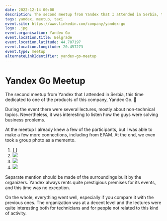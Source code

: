 ```yaml
---
date: 2022-12-14 00:00
description: The second meetup from Yandex that I attended in Serbia, this time dedicated to one of the products of this company, Yandex Go. 🚕
tags: yandex, meetup, taxi
event.site: https://www.linkedin.com/company/yandex-go
logo: .jpg
event.organisation: Yandex Go
event.location.title: Belgrade
event.location.latitude: 44.787197
event.location.longitude: 20.457273
event.type: meetup
alternateLinkIdentifier: yandex-go-meetup
---
```

# Yandex Go Meetup

The second meetup from Yandex that I attended in Serbia, this time dedicated to one of the products of this company, Yandex Go. 🚕

During the event there were several lectures, mostly about non-technical topics. Nevertheless, it was interesting to listen how the guys were solving business problems.

At the meetup I already knew a few of the participants, but I was able to make a few more connections, including from EPAM. At the end, we even took a group photo as a memento.


1. { }
2. ![ ](1_400x400.jpg)
3. ![ ](2_400x400.jpg)
4. ![ ](3_400x400.jpg)


Separate mention should be made of the surroundings built by the organizers. Yandex always rents quite prestigious premises for its events, and this time was no exception.

On the whole, everything went well, especially if you compare it with the previous ones. The organization was at a decent level and the lectures were quite interesting both for technicians and for people not related to this kind of activity.
